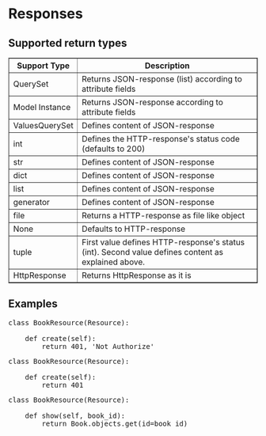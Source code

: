 # Responses

## Supported return types

<table border="1">
    <tr>
        <th>Support Type</th>
        <th>Description</th>
    </tr>
    <tr>
        <td>QuerySet</td>
        <td>Returns JSON-response (list) according to attribute fields</td>
    </tr>
    <tr>
        <td>Model Instance</td>
        <td>Returns JSON-response according to attribute fields</td>
    </tr>
    <tr>
        <td>ValuesQuerySet</td>
        <td>Defines content of JSON-response</td>
    </tr>
    <tr>
        <td>int</td>
        <td>Defines the HTTP-response's status code (defaults to 200)</td>
    </tr>
    <tr>
        <td>str</td>
        <td>Defines content of JSON-response</td>
    </tr>
    <tr>
        <td>dict</td>
        <td>Defines content of JSON-response</td>
    </tr>
    <tr>
        <td>list</td>
        <td>Defines content of JSON-response</td>
    </tr>
    <tr>
        <td>generator</td>
        <td>Defines content of JSON-response</td>
    </tr>
    <tr>
        <td>file</td>
        <td>Returns a HTTP-response as file like object</td>
    </tr>
    <tr>
        <td>None</td>
        <td>Defaults to HTTP-response</td>
    </tr>
    <tr>
        <td>tuple</td>
        <td>
            First value defines HTTP-response's status (int).
            Second value defines content as explained above.
        </td>
    </tr>
    <tr>
        <td>HttpResponse</td>
        <td>Returns HttpResponse as it is</td>
    </tr>
</table>


## Examples

<pre>
class BookResource(Resource):

    def create(self):
        return 401, 'Not Authorize'
</pre>

<pre>
class BookResource(Resource):

    def create(self):
        return 401
</pre>

<pre>
class BookResource(Resource):

    def show(self, book_id):
        return Book.objects.get(id=book_id)
</pre>


